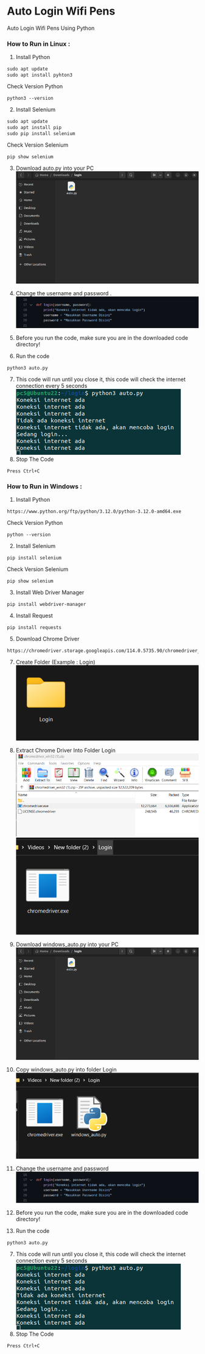 # Auto Login Wifi Pens
Auto Login Wifi Pens Using Python

### How to Run in Linux :
1. Install Python
```
sudo apt update
sudo apt install pyhton3
```
   Check Version Python
```
python3 --version
```
   
2. Install Selenium
```
sudo apt update
sudo apt install pip
sudo pip install selenium
```
   Check Version Selenium
```
pip show selenium
```

3. Download auto.py into your PC
![alt tag](https://github.com/fakry32/auto-login-wifi-pens/blob/main/doc/SS.png)
4. Change the username and password
.
![alt tag](https://github.com/fakry32/auto-login-wifi-pens/blob/main/doc/Change_User.png)

6. Before you run the code, make sure you are in the downloaded code directory!
7. Run the code
```
python3 auto.py
```

7. This code will run until you close it, this code will check the internet connection every 5 seconds
![alt tag](https://github.com/fakry32/auto-login-wifi-pens/blob/main/doc/Running_Code.png)
8. Stop The Code
```
Press Ctrl+C
```


### How to Run in Windows :
1. Install Python
```
https://www.python.org/ftp/python/3.12.0/python-3.12.0-amd64.exe
```
   Check Version Python
```
python --version
```
   
2. Install Selenium
```
pip install selenium
```
   Check Version Selenium
```
pip show selenium
```

3. Install Web Driver Manager
```
pip install webdriver-manager
```

4. Install Request
```
pip install requests
```

5. Download Chrome Driver
```
https://chromedriver.storage.googleapis.com/114.0.5735.90/chromedriver_win32.zip
```

7. Create Folder (Example : Login) <br>
![Login](doc/1.png)
9. Extract Chrome Driver Into Folder Login
![alt tag](https://github.com/fakry32/auto-login-wifi-pens/blob/main/doc/2.png)
![alt tag](https://github.com/fakry32/auto-login-wifi-pens/blob/main/doc/3.png)
11. Download windows_auto.py into your PC
![alt tag](https://github.com/fakry32/auto-login-wifi-pens/blob/main/doc/SS.png)
12. Copy windows_auto.py into folder Login <br>
![alt tag](https://github.com/fakry32/auto-login-wifi-pens/blob/main/doc/4.png)
14. Change the username and password <br>
![alt tag](https://github.com/fakry32/auto-login-wifi-pens/blob/main/doc/Change_User.png)

16. Before you run the code, make sure you are in the downloaded code directory!
17. Run the code
```
python3 auto.py
```

7. This code will run until you close it, this code will check the internet connection every 5 seconds
![alt tag](https://github.com/fakry32/auto-login-wifi-pens/blob/main/Running_Code.png)
8. Stop The Code
```
Press Ctrl+C
```
